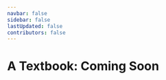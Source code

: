 ```yaml
---
navbar: false
sidebar: false
lastUpdated: false
contributors: false
---
```


<h1 class="splash">A Textbook: Coming Soon</h1>
